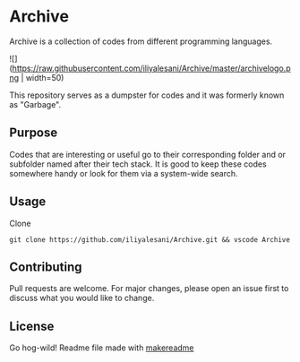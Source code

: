 # Archive
Archive is a collection of codes from different programming languages.

![](https://raw.githubusercontent.com/iliyalesani/Archive/master/archivelogo.png | width=50)

This repository serves as a dumpster for codes and it was formerly known as "Garbage". 

## Purpose
Codes that are interesting or useful go to their corresponding folder and or subfolder named after their tech stack. It is good to keep these codes somewhere handy or look for them via a system-wide search.

## Usage
Clone
```git
git clone https://github.com/iliyalesani/Archive.git && vscode Archive
```

## Contributing
Pull requests are welcome. For major changes, please open an issue first to discuss what you would like to change.


## License
Go hog-wild! Readme file made with [makereadme](https://www.makeareadme.com/)
